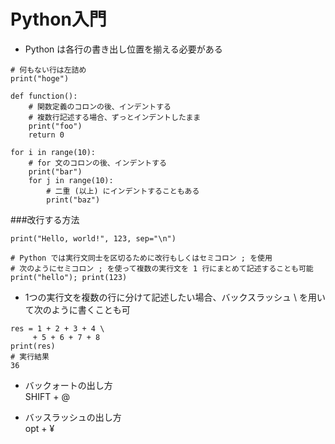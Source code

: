 # Python入門
 - Python は各行の書き出し位置を揃える必要がある
```
# 何もない行は左詰め
print("hoge")
 
def function():
    # 関数定義のコロンの後、インデントする
    # 複数行記述する場合、ずっとインデントしたまま
    print("foo")
    return 0
 
for i in range(10):
    # for 文のコロンの後、インデントする
    print("bar")
    for j in range(10):
        # 二重 (以上) にインデントすることもある
        print("baz")
```

 ###改行する方法
```
print("Hello, world!", 123, sep="\n")

# Python では実行文同士を区切るために改行もしくはセミコロン ; を使用
# 次のようにセミコロン ; を使って複数の実行文を 1 行にまとめて記述することも可能
print("hello"); print(123)
```

 - 1つの実行文を複数の行に分けて記述したい場合、バックスラッシュ \ を用いて次のように書くことも可
```
res = 1 + 2 + 3 + 4 \
     + 5 + 6 + 7 + 8
print(res)
# 実行結果
36

```

 - バックォートの出し方<br>
   SHIFT + @

 - バッスラッシュの出し方<br>
   opt + ¥

